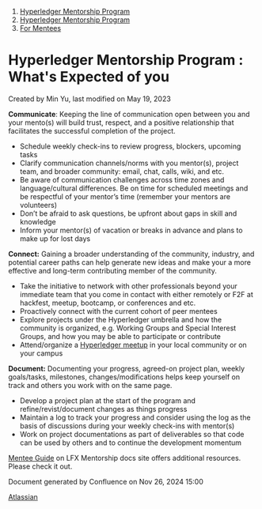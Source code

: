 1. [Hyperledger Mentorship Program](index.html)
2. [Hyperledger Mentorship Program](Hyperledger-Mentorship-Program_21954571.html)
3. [For Mentees](For-Mentees_21954746.html)

# Hyperledger Mentorship Program : What's Expected of you

Created by Min Yu, last modified on May 19, 2023

**Communicate**: Keeping the line of communication open between you and your mento(s) will build trust, respect, and a positive relationship that facilitates the successful completion of the project.

- Schedule weekly check-ins to review progress, blockers, upcoming tasks
- Clarify communication channels/norms with you mentor(s), project team, and broader community: email, chat, calls, wiki, and etc.
- Be aware of communication challenges across time zones and language/cultural differences. Be on time for scheduled meetings and be respectful of your mentor’s time (remember your mentors are volunteers)
- Don’t be afraid to ask questions, be upfront about gaps in skill and knowledge
- Inform your mentor(s) of vacation or breaks in advance and plans to make up for lost days

**Connect:** Gaining a broader understanding of the community, industry, and potential career paths can help generate new ideas and make your a more effective and long-term contributing member of the community.

- Take the initiative to network with other professionals beyond your immediate team that you come in contact with either remotely or F2F at hackfest, meetup, bootcamp, or conferences and etc.
- Proactively connect with the current cohort of peer mentees
- Explore projects under the Hyperledger umbrella and how the community is organized, e.g. Working Groups and Special Interest Groups, and how you may be able to participate or contribute
- Attend/organize a [Hyperledger meetup](https://www.meetup.com/pro/hyperledger/) in your local community or on your campus

**Document:** Documenting your progress, agreed-on project plan, weekly goals/tasks, milestones, changes/modifications helps keep yourself on track and others you work with on the same page.

- Develop a project plan at the start of the program and refine/revist/document changes as things progress
- Maintain a log to track your progress and consider using the log as the basis of discussions during your weekly check-ins with mentor(s)
- Work on project documentations as part of deliverables so that code can be used by others and to continue the development momentum

[Mentee Guide](https://docs.linuxfoundation.org/lfx/mentorship/mentee-guide) on LFX Mentorship docs site offers additional resources. Please check it out.

Document generated by Confluence on Nov 26, 2024 15:00

[Atlassian](http://www.atlassian.com/)
